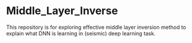 # Middle_Layer_Inverse
This repository is for exploring effective middle layer inversion method to explain what DNN is learning in (seismic) deep learning task.
